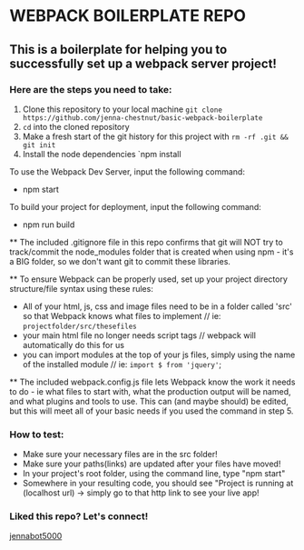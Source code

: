# WEBPACK BOILERPLATE REPO  

## This is a boilerplate for helping you to successfully set up a webpack server project!  

### Here are the steps you need to take:  

1. Clone this repository to your local machine `git clone https://github.com/jenna-chestnut/basic-webpack-boilerplate`
2. `cd` into the cloned repository
3. Make a fresh start of the git history for this project with `rm -rf .git && git init`
4. Install the node dependencies `npm install  

To use the Webpack Dev Server, input the following command: 
 - npm start  

To build your project for deployment, input the following command: 
 - npm run build  

** The included .gitignore file in this repo confirms that git will NOT try to track/commit the node_modules folder that is created when using npm - it's a BIG folder, so we don't want git to commit these libraries.  

** To ensure Webpack can be properly used, set up your project directory structure/file syntax using these rules:  
 - All of your html, js, css and image files need to be in a folder called 'src' so that Webpack knows what files to implement // ie: `projectfolder/src/thesefiles`  
 - your main html file no longer needs script tags // webpack will automatically do this for us  
 - you can import modules at the top of your js files, simply using the name of the installed module // ie: `import $ from 'jquery'`;  

** The included webpack.config.js file lets Webpack know the work it needs to do - ie what files to start with, what the production output will be named, and what plugins and tools to use. This can (and maybe should) be edited, but this will meet all of your basic needs if you used the command in step 5.

### How to test:    
 - Make sure your necessary files are in the src folder!  
 - Make sure your paths(links) are updated after your files have moved!  
 - In your project's root folder, using the command line, type "npm start"   
 - Somewhere in your resulting code, you should see "Project is running at (localhost url) -> simply go to that http link to see your live app!  

### Liked this repo? Let's connect!  

[jennabot5000](https://linktr.ee/jenna.chestnut)
